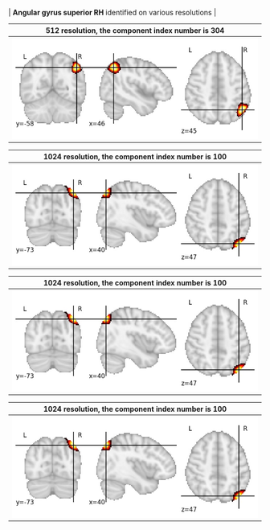 


| **Angular gyrus superior RH** identified on various resolutions |

| 512 resolution, the component index number is 304|  
|:---:|  
| ![Component 512](../512/final/304.jpg "From component 512: Angular gyrus superior RH") |

| 1024 resolution, the component index number is 100|  
|:---:|  
| ![Component 1024](../1024/final/100.jpg "From component 1024: Angular gyrus superior RH") |

| 1024 resolution, the component index number is 100|  
|:---:|  
| ![Component 1024](../1024/final/100.jpg "From component 1024: Angular gyrus superior RH") |

| 1024 resolution, the component index number is 100|  
|:---:|  
| ![Component 1024](../1024/final/100.jpg "From component 1024: Angular gyrus superior RH") |
